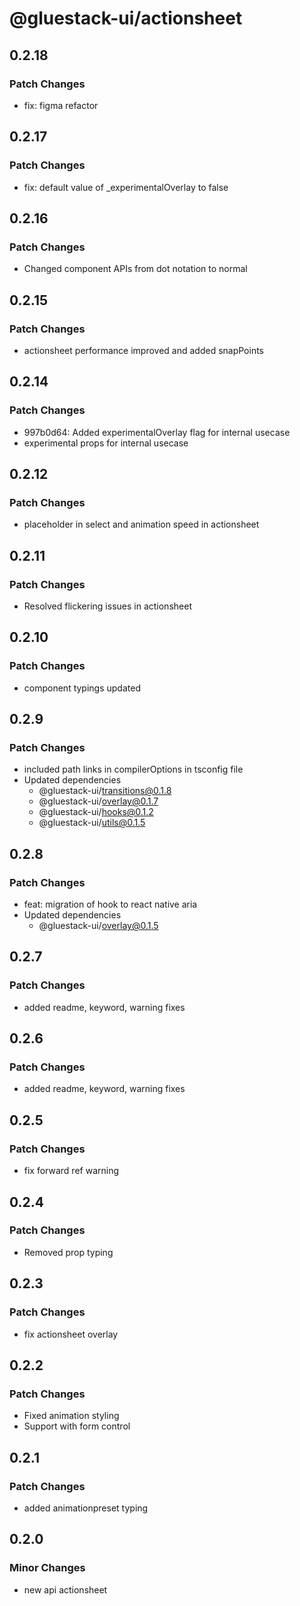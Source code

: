 # @gluestack-ui/actionsheet

## 0.2.18

### Patch Changes

- fix: figma refactor

## 0.2.17

### Patch Changes

- fix: default value of \_experimentalOverlay to false

## 0.2.16

### Patch Changes

- Changed component APIs from dot notation to normal

## 0.2.15

### Patch Changes

- actionsheet performance improved and added snapPoints

## 0.2.14

### Patch Changes

- 997b0d64: Added experimentalOverlay flag for internal usecase
- experimental props for internal usecase

## 0.2.12

### Patch Changes

- placeholder in select and animation speed in actionsheet

## 0.2.11

### Patch Changes

- Resolved flickering issues in actionsheet

## 0.2.10

### Patch Changes

- component typings updated

## 0.2.9

### Patch Changes

- included path links in compilerOptions in tsconfig file
- Updated dependencies
  - @gluestack-ui/transitions@0.1.8
  - @gluestack-ui/overlay@0.1.7
  - @gluestack-ui/hooks@0.1.2
  - @gluestack-ui/utils@0.1.5

## 0.2.8

### Patch Changes

- feat: migration of hook to react native aria
- Updated dependencies
  - @gluestack-ui/overlay@0.1.5

## 0.2.7

### Patch Changes

- added readme, keyword, warning fixes

## 0.2.6

### Patch Changes

- added readme, keyword, warning fixes

## 0.2.5

### Patch Changes

- fix forward ref warning

## 0.2.4

### Patch Changes

- Removed prop typing

## 0.2.3

### Patch Changes

- fix actionsheet overlay

## 0.2.2

### Patch Changes

- Fixed animation styling
- Support with form control

## 0.2.1

### Patch Changes

- added animationpreset typing

## 0.2.0

### Minor Changes

- new api actionsheet
